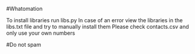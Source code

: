 #Whatomation

To install libraries run libs.py
In case of an error view the libraries in the libs.txt file and try to manually install them
Please check contacts.csv and only use your own numbers

#Do not spam
